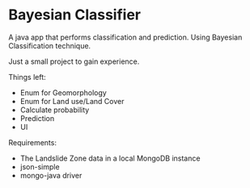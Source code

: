 Bayesian Classifier
===================

A java app that performs classification and prediction. Using Bayesian Classification technique.

Just a small project to gain experience.


Things left:

* Enum for Geomorphology
* Enum for Land use/Land Cover
* Calculate probability
* Prediction
* UI


Requirements:

* The Landslide Zone data in a local MongoDB instance
* json-simple
* mongo-java driver